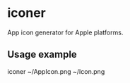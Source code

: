 # iconer

App icon generator for Apple platforms.


## Usage example
iconer ~/AppIcon.png ~/Icon.png